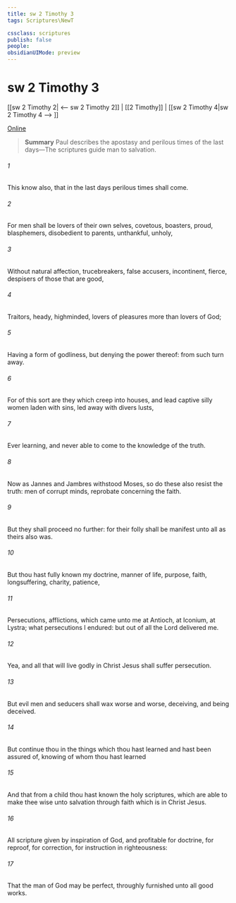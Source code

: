 ```yaml
---
title: sw 2 Timothy 3
tags: Scriptures\NewT

cssclass: scriptures
publish: false
people:
obsidianUIMode: preview
---
```


# sw 2 Timothy 3
[[sw 2 Timothy 2| <-- sw 2 Timothy 2]] | [[2 Timothy]] | [[sw 2 Timothy 4|sw 2 Timothy 4 --> ]]

[Online](https://churchofjesuschrist.org/study/scriptures/nt/2-tim/3?lang=eng)

> __Summary__
Paul describes the apostasy and perilous times of the last days—The scriptures guide man to salvation.

###### 1 
This know also, that in the last days perilous times shall come.

###### 2 
For men shall be lovers of their own selves, covetous, boasters, proud, blasphemers, disobedient to parents, unthankful, unholy,

###### 3 
Without natural affection, trucebreakers, false accusers, incontinent, fierce, despisers of those that are good,

###### 4 
Traitors, heady, highminded, lovers of pleasures more than lovers of God;

###### 5 
Having a form of godliness, but denying the power thereof: from such turn away.

###### 6 
For of this sort are they which creep into houses, and lead captive silly women laden with sins, led away with divers lusts,

###### 7 
Ever learning, and never able to come to the knowledge of the truth.

###### 8 
Now as Jannes and Jambres withstood Moses, so do these also resist the truth: men of corrupt minds, reprobate concerning the faith.

###### 9 
But they shall proceed no further: for their folly shall be manifest unto all  as theirs also was.

###### 10 
But thou hast fully known my doctrine, manner of life, purpose, faith, longsuffering, charity, patience,

###### 11 
Persecutions, afflictions, which came unto me at Antioch, at Iconium, at Lystra; what persecutions I endured: but out of  all the Lord delivered me.

###### 12 
Yea, and all that will live godly in Christ Jesus shall suffer persecution.

###### 13 
But evil men and seducers shall wax worse and worse, deceiving, and being deceived.

###### 14 
But continue thou in the things which thou hast learned and hast been assured of, knowing of whom thou hast learned 

###### 15 
And that from a child thou hast known the holy scriptures, which are able to make thee wise unto salvation through faith which is in Christ Jesus.

###### 16 
All scripture  given by inspiration of God, and  profitable for doctrine, for reproof, for correction, for instruction in righteousness:

###### 17 
That the man of God may be perfect, throughly furnished unto all good works.

